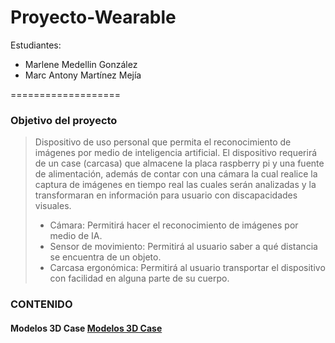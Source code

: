 # Proyecto-Wearable
Estudiantes:
- Marlene Medellin González
- Marc Antony Martínez Mejía

===================

### Objetivo del proyecto

> Dispositivo de uso personal que permita el reconocimiento de imágenes por medio de inteligencia artificial.
> El dispositivo requerirá de un case (carcasa) que almacene la placa raspberry pi y una fuente de alimentación, además de contar con una cámara la cual realice la captura de imágenes en tiempo real las cuales serán analizadas y la transformaran en información para usuario con discapacidades visuales.
> 
> - Cámara: Permitirá hacer el reconocimiento de imágenes por medio de IA. 
> - Sensor de movimiento: Permitirá al usuario saber a qué distancia se encuentra de un objeto.
> - Carcasa ergonómica: Permitirá al usuario transportar el dispositivo con facilidad en alguna parte de su cuerpo.

### **CONTENIDO**
#### Modelos 3D Case [Modelos 3D Case](https://github.com/Darcrai221/Proyecto-Wearable/tree/Dise%C3%B1os3DCase "Modelos 3D Case")
